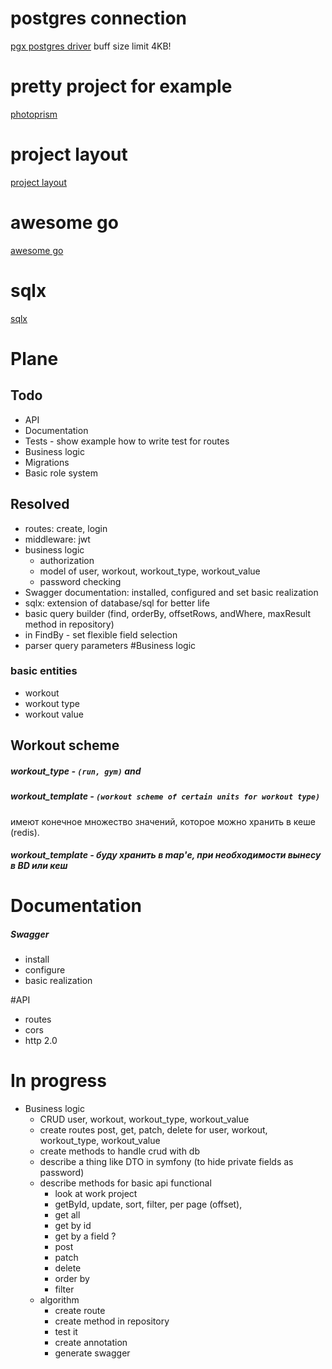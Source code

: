 
# postgres connection
[pgx postgres driver](https://habr.com/ru/company/oleg-bunin/blog/461935/)
    buff size limit 4KB!
    
# pretty project for example
[photoprism](https://github.com/photoprism/photoprism)

# project layout
[project layout](https://github.com/golang-standards/project-layout)

# awesome go
[awesome go](https://awesome-go.com/)

# sqlx
[sqlx](https://github.com/jmoiron/sqlx)
# Plane
## Todo 	
- API
- Documentation
- Tests - show example how to write test for routes
- Business logic
- Migrations
- Basic role system

## Resolved
- routes: create, login
- middleware: jwt
- business logic
    - authorization
    - model of user, workout, workout_type, workout_value
    - password checking
- Swagger documentation: installed, configured and set basic realization
- sqlx: extension of database/sql for better life
- basic query builder (find, orderBy, offsetRows, andWhere, maxResult method in repository)
- in FindBy - set flexible field selection
- parser query parameters
#Business logic
### basic entities
 - workout
 - workout type
 - workout value
## Workout scheme
##### workout_type - `(run, gym)` and
##### workout_template - `(workout scheme of certain units for workout type)`
имеют конечное множество значений, которое можно хранить в кеше (redis).
##### workout_template - буду хранить в map'е, при необходимости вынесу в BD или кеш

# Documentation
##### Swagger
 - install
 - configure
 - basic realization
 
#API
 - routes
 - cors
 - http 2.0
 
# In progress
 - Business logic
    - CRUD user, workout, workout_type, workout_value
    - create routes post, get, patch, delete for user, workout, workout_type, workout_value
    - create methods to handle crud with db
    - describe a thing like DTO in symfony (to hide private fields as password)
    - describe methods for basic api functional 
        - look at work project
        - getById, update, sort, filter, per page (offset),        
        - get all
        - get by id
        - get by a field ?
        - post
        - patch
        - delete
        - order by
        - filter
    - algorithm
        - create route
        - create method in repository
        - test it
        - create annotation
        - generate swagger